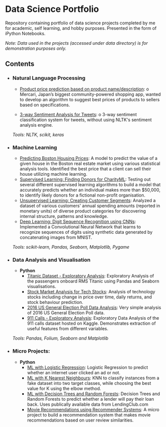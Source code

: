 # Data Science Portfolio
Repository containing portfolio of data science projects completed by me for academic, self learning, and hobby purposes. Presented in the form of iPython Notebooks.


_Note: Data used in the projects (accessed under data directory) is for demonstration purposes only._

## Contents

- ### Natural Language Processing

	- [Product price prediction based on product name/description](https://github.com/suchichintha/RNN_Model-MercariPriceSuggestion/blob/master/main.ipynb): o	Mercari, Japan’s biggest community-powered shopping app, wanted to develop an algorithm to suggest best prices of products to sellers based on specifications.

	- [3-way Sentiment Analysis for Tweets](https://github.com/suchichintha/Data-Science-Portfolio/blob/master/3-Way%20Sentiment%20Analysis%20for%20Tweets.ipynb): o	3-way sentiment classification system for tweets, without using NLTK's sentiment analysis engine.

	_Tools: NLTK, scikit, keras_

- ### Machine Learning

	- [Predicting Boston Housing Prices](https://github.com/suchichintha/Data-Science-Portfolio/blob/master/boston_housing/boston_housing.ipynb): A model to predict the value of a given house in the Boston real estate market using various statistical analysis tools. Identified the best price that a client can sell their house utilizing machine learning.
	- [Supervised Learning: Finding Donors for CharityML](https://github.com/suchichintha/Data-Science-Portfolio/blob/master/finding_donors/finding_donors.ipynb): Testing out several different supervised learning algorithms to build a model that accurately predicts whether an individual makes more than $50,000, to identify likely donors for a fictional non-profit organisation.
	- [Unsupervised Learning: Creating Customer Segments](https://github.com/suchichintha/Data-Science-Portfolio/blob/master/customer_segments/customer_segments.ipynb): Analyzed a dataset of various customers' annual spending amounts (reported in monetary units) of diverse product categories for discovering internal structure, patterns and knowledge.
	- [Deep Learning: Digit Sequence Recognition using CNNs](https://github.com/suchichintha/Data-Science-Portfolio/blob/master/digit_recognition-mnist-sequence.ipynb):  Implemented a Convolutional Neural Network that learns to recognize sequences of digits using synthetic data generated by concatenating images from MNIST.

	_Tools: scikit-learn, Pandas, Seaborn, Matplotlib, Pygame_ 

- ### Data Analysis and Visualisation
	- __Python__
		- [Titanic Dataset - Exploratory Analysis](https://github.com/suchichintha/Data-Science-Portfolio/blob/master/Titanic%20Dataset%20-%20Exploratory%20Analysis.ipynb): Exploratory Analysis of the passengers onboard RMS Titanic using Pandas and Seaborn visualisations.
		- [Stock Market Analysis for Tech Stocks](https://github.com/suchichintha/Data-Science-Portfolio/blob/master/Stock%20Market%20Analysis%20for%20Tech%20Stocks.ipynb): Analysis of technology stocks including change in price over time, daily returns, and stock behaviour prediction.
		- [2016 US General Election Poll Data Analysis](https://github.com/suchichintha/Data-Science-Portfolio/blob/master/2016%20General%20Election%20Poll%20Analysis.ipynb): Very simple analysis of 2016 US General Election Poll data.
		- [911 Calls - Exploratory Analysis](https://github.com/suchichintha/Data-Science-Portfolio/blob/master/911%20Calls%20-%20Exploratory%20Analysis.ipynb): Exploratory Data Analysis of the 911 calls dataset hosted on Kaggle. Demonstrates extraction of useful features from different variables.
		
	_Tools: Pandas, Folium, Seaborn and Matplotlib_


	

- ### Micro Projects: 

	- __Python__
		- [ML with Logistic Regression](https://github.com/suchichintha/Data-Science-Portfolio/blob/master/ML%20Micro%20Projects/Machine%20Learning%20with%20Logistic%20Regression.ipynb): Logistic Regression to predict whether an internet user clicked an ad or not.
		- [ML with K Nearest Neighbours](https://github.com/suchichintha/Data-Science-Portfolio/blob/master/ML%20Micro%20Projects/ML%20with%20K%20Nearest%20Neighbors.ipynb): KNN to classify instances from a fake dataset into two target classes, while choosing the best value for K using the elbow method.
		- [ML with Decision Trees and Random Forests](https://github.com/suchichintha/Data-Science-Portfolio/blob/master/ML%20Micro%20Projects/Machine%20Learning%20with%20Decision%20Trees%20and%20Random%20Forests.ipynb): Decision Trees and Random Forests to predict whether a lender will pay their loan back. Uses publically available data from LendingClub.com
		- [Movie Recommendations using Recommender Systems](https://github.com/suchichintha/Data-Science-Portfolio/blob/master/ML%20Micro%20Projects/Recommender%20Systems%20with%20Python.ipynb): A micro project to build a recommendation system that makes movie recommendations based on user review similarities. 

